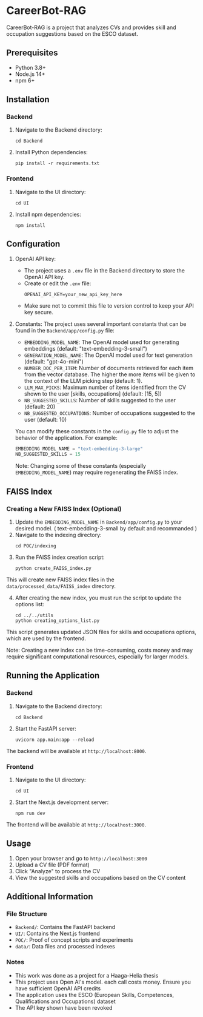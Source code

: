# CareerBot-RAG

CareerBot-RAG is a project that analyzes CVs and provides skill and occupation suggestions based on the ESCO dataset.

## Prerequisites

- Python 3.8+
- Node.js 14+
- npm 6+

## Installation

### Backend

1. Navigate to the Backend directory:
   ```
   cd Backend
   ```

2. Install Python dependencies:
   ```
   pip install -r requirements.txt
   ```

### Frontend

1. Navigate to the UI directory:
   ```
   cd UI
   ```

2. Install npm dependencies:
   ```
   npm install
   ```

## Configuration

1. OpenAI API key:
   - The project uses a `.env` file in the Backend directory to store the OpenAI API key.
   - Create or edit the `.env` file:
     ```
     OPENAI_API_KEY=your_new_api_key_here
     ```
   - Make sure not to commit this file to version control to keep your API key secure.

2. Constants:
   The project uses several important constants that can be found in the `Backend/app/config.py` file:

   - `EMBEDDING_MODEL_NAME`: The OpenAI model used for generating embeddings (default: "text-embedding-3-small")
   - `GENERATION_MODEL_NAME`: The OpenAI model used for text generation (default: "gpt-4o-mini")
   - `NUMBER_DOC_PER_ITEM`: Number of documents retrieved for each item from the vector database. The higher the more items will be given to the context of the LLM picking step (default: 1). 
   - `LLM_MAX_PICKS`: Maximum number of items identified from the CV shown to the user [skills, occupations] (default: [15, 5])
   - `NB_SUGGESTED_SKILLS`: Number of skills suggested to the user (default: 20)
   - `NB_SUGGESTED_OCCUPATIONS`: Number of occupations suggested to the user (default: 10)

   You can modify these constants in the `config.py` file to adjust the behavior of the application. For example:

   ```python
   EMBEDDING_MODEL_NAME = "text-embedding-3-large"
   NB_SUGGESTED_SKILLS = 15
   ```

   Note: Changing some of these constants (especially `EMBEDDING_MODEL_NAME`) may require regenerating the FAISS index.
   
## FAISS Index

### Creating a New FAISS Index (Optional)


1. Update the `EMBEDDING_MODEL_NAME` in `Backend/app/config.py` to your desired model. ( text-embedding-3-small by default and recommanded )
2. Navigate to the indexing directory:
   ```
   cd POC/indexing
   ```
3. Run the FAISS index creation script:
   ```
   python create_FAISS_index.py
   ```

This will create new FAISS index files in the `data/processed_data/FAISS_index` directory.

4. After creating the new index, you must run the script to update the options list:
   ```
   cd ../../utils
   python creating_options_list.py
   ```

This script generates updated JSON files for skills and occupations options, which are used by the frontend.

Note: Creating a new index can be time-consuming, costs money and may require significant computational resources, especially for larger models.

## Running the Application

### Backend

1. Navigate to the Backend directory:
   ```
   cd Backend
   ```

2. Start the FastAPI server:
   ```
   uvicorn app.main:app --reload
   ```

The backend will be available at `http://localhost:8000`.

### Frontend

1. Navigate to the UI directory:
   ```
   cd UI
   ```

2. Start the Next.js development server:
   ```
   npm run dev
   ```

The frontend will be available at `http://localhost:3000`.

## Usage

1. Open your browser and go to `http://localhost:3000`
2. Upload a CV file (PDF format)
3. Click "Analyze" to process the CV
4. View the suggested skills and occupations based on the CV content

## Additional Information

### File Structure
- `Backend/`: Contains the FastAPI backend
- `UI/`: Contains the Next.js frontend
- `POC/`: Proof of concept scripts and experiments
- `data/`: Data files and processed indexes


### Notes
- This work was done as a project for a Haaga-Helia thesis
- This project uses Open AI's model. each call costs money. Ensure you have sufficient OpenAI API credits
- The application uses the ESCO (European Skills, Competences, Qualifications and Occupations) dataset
- The API key shown have been revoked
